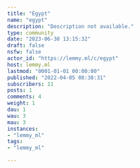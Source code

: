 ```yaml
---
title: "Egypt" 
name: "egypt"
description: "Description not available."
type: community
date: "2023-06-30 13:15:32"
draft: false
nsfw: false
actor_id: "https://lemmy.ml/c/egypt"
host: lemmy.ml
lastmod: "0001-01-01 00:00:00"
published: "2022-04-05 08:38:31"
subscribers: 11
posts: 1
comments: 4
weight: 1
dau: 1
wau: 3
mau: 3
instances:
- "lemmy_ml"
tags: 
- "lemmy_ml"

---
```

